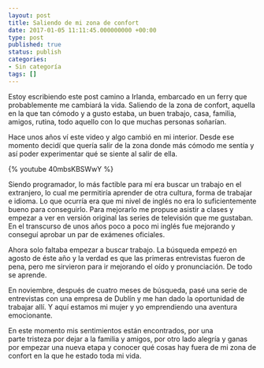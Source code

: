 ```yaml
---
layout: post
title: Saliendo de mi zona de confort
date: 2017-01-05 11:11:45.000000000 +00:00
type: post
published: true
status: publish
categories:
- Sin categoría
tags: []
---
```

Estoy escribiendo este post camino a Irlanda, embarcado en un ferry que probablemente me cambiará la vida. Saliendo de la zona de confort, aquella en la que tan cómodo y a gusto estaba, un buen trabajo, casa, familia, amigos, rutina, todo aquello con lo que muchas personas soñarían.

Hace unos años ví este video y algo cambió en mi interior. Desde ese momento decidí que quería salir de la zona donde más cómodo me sentía y así poder experimentar qué se siente al salir de ella.

{% youtube 40mbsKBSWwY %}

Siendo programador, lo más factible para mí era buscar un trabajo en el extranjero, lo cual me permitiría aprender de otra cultura, forma de trabajar e idioma. Lo que ocurría era que mi nivel de inglés no era lo suficientemente bueno para conseguirlo. Para mejorarlo me propuse asistir a clases y empezar a ver en versión original las series de televisión que me gustaban. En el transcurso de unos años poco a poco mi inglés fue mejorando y conseguí aprobar un par de exámenes oficiales.

Ahora solo faltaba empezar a buscar trabajo. La búsqueda empezó en agosto de éste año y la verdad es que las primeras entrevistas fueron de pena, pero me sirvieron para ir mejorando el oído y pronunciación. De todo se aprende.

En noviembre, después de cuatro meses de búsqueda, pasé una serie de entrevistas con una empresa de Dublín y me han dado la oportunidad de trabajar allí. Y aquí estamos mi mujer y yo emprendiendo una aventura emocionante.

En este momento mis sentimientos están encontrados, por una parte tristeza por dejar a la familia y amigos, por otro lado alegría y ganas por empezar una nueva etapa y conocer qué cosas hay fuera de mi zona de confort en la que he estado toda mi vida.
